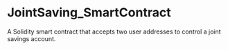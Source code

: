 # JointSaving_SmartContract
A Solidity smart contract that accepts two user addresses to control a joint savings account.
